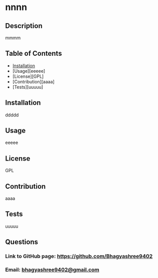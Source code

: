 # nnnn

## Description
mmmm

## Table of Contents
- [Installation](#installation)
- [Usage][eeeee]
- [License][GPL]
- [Contribution][aaaa]
- [Tests][uuuuu]

## Installation
ddddd

## Usage
eeeee

## License
GPL

## Contribution
aaaa

## Tests
uuuuu

## Questions
### Link to GitHub page: https://github.com/Bhagyashree9402

### Email: bhagyashree9402@gmail.com
